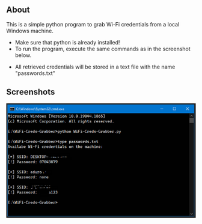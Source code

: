 ## About
This is a simple python program to grab Wi-Fi credentials from a local Windows machine.
 * Make sure that python is already installed!
 * To run the program, execute the same commands as in the screenshot below.
 
 + All retrieved credentials will be stored in a text file with the name "passwords.txt"


## Screenshots
![](https://raw.githubusercontent.com/Psi505/WiFi-Creds-Grabber/main/Screenshot.png)
